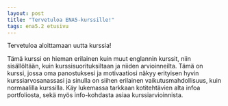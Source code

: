 ```yaml
---
layout: post
title: "Tervetuloa ENA5-kurssille!"
tags: ena5.2 etusivu
---
```


Tervetuloa aloittamaan uutta kurssia!

Tämä kurssi on hieman erilainen kuin muut englannin kurssit, niin sisällöltään, kuin kurssisuorituksiltaan ja niiden
arvioinneilta. Tämä on kurssi, jossa oma panostuksesi ja motivaatiosi näkyy erityisen hyvin kurssiarvosanassasi ja
sinulla on siihen erilainen vaikutusmahdollisuus, kuin normaalilla kurssilla. Käy lukemassa tarkkaan kotitehtävien alta
infoa portfoliosta, sekä myös info-kohdasta asiaa kurssiarvioinnista.